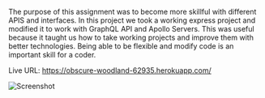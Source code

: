 The purpose of this assignment was to become more skillful with different APIS and interfaces.  In this 
project we took a working express project and modified it to work with GraphQL API and Apollo Servers. 
This was useful because it taught us how to take working projects and improve them with
better technologies.  Being able to be flexible and modify code is an important skill for a coder.

Live URL: https://obscure-woodland-62935.herokuapp.com/

![Screenshot](./client/public/screencapture-obscure-woodland-62935-herokuapp-2022-08-03-18_25_39.png)